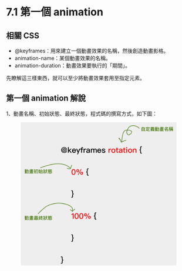 # 7.1 第一個 animation

## 相關 CSS

* @keyframes：用來建立一個動畫效果的名稱，然後創造動畫影格。
* animation-name：某個動畫效果的名稱。
* animation-duration：動畫效果要執行的「期間」。

先瞭解這三樣東西，就可以至少將動畫效果套用至指定元素。



## 第一個 animation 解說

1、動畫名稱、初始狀態、最終狀態，程式碼的撰寫方式，如下圖：

<figure><img src="../.gitbook/assets/keyframes.png" alt=""><figcaption></figcaption></figure>



